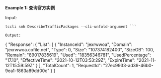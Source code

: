 **Example 1: 查询官方实例**



Input: 

```
tccli smh DescribeTrafficPackages --cli-unfold-argument ```

Output: 
```
{
    "Response": {
        "List": [
            {
                "InstanceId": "jexrwwoa",
                "Domain": "jexrwwoa.cofile.net",
                "Type": 0,
                "Size": "107374182400",
                "SizeGB": 100,
                "Remain": "89017835619",
                "Used": "18356346781",
                "UsedPercentage": "17.10",
                "EffectiveTime": "2021-10-12T03:53:29Z",
                "ExpireTime": "2021-11-12T15:59:59Z"
            }
        ],
        "TotalCount": 1,
        "RequestId": "27ec9933-ad39-46b0-9ea1-f863a89dd00c"
    }
}
```

